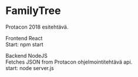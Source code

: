 # FamilyTree
Protacon 2018 esitehtävä.


Frontend React<br>
Start: npm start

Backend NodeJS<br>
Fetches JSON from Protacon ohjelmointitehtävä api.<br>
start: node server.js
